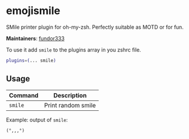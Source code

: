 # emojismile

SMile printer plugin for oh-my-zsh. Perfectly suitable as MOTD or for fun.

**Maintainers**: [fundor333](https://github.com/fundor333) 

To use it add `smile` to the plugins array in you zshrc file.

```zsh
plugins=(... smile)
```

## Usage

| Command | Description                     |
| --------| ------------------------------- |
| `smile` | Print random smile         |

Example: output of `smile`:

```
(°,,,°)
```
